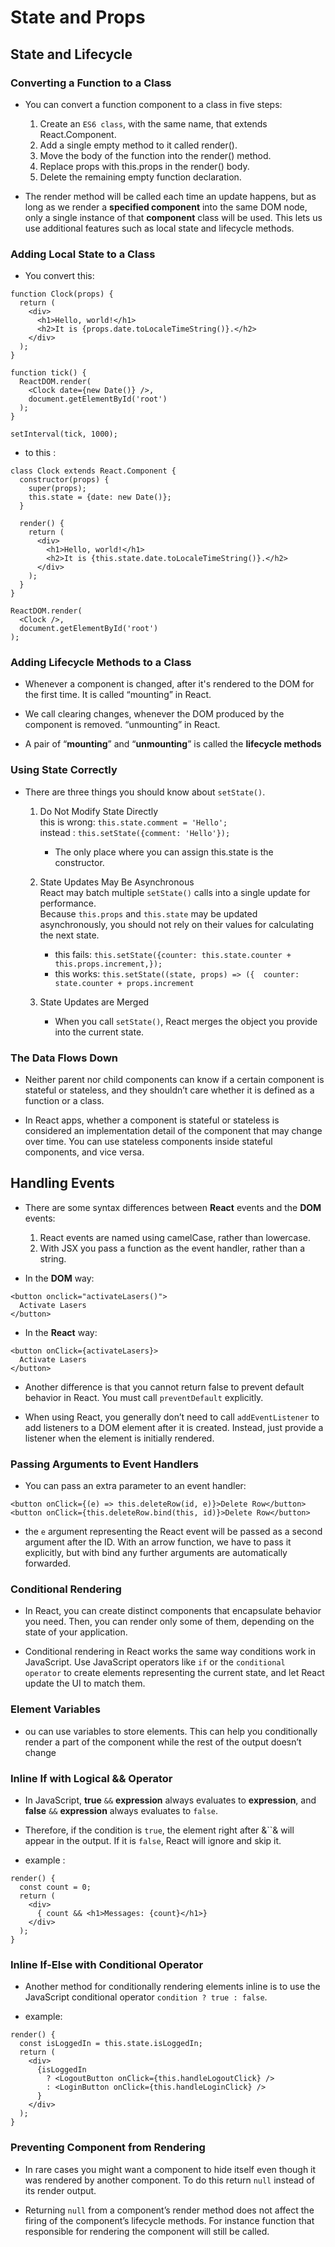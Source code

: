 # State and Props
## State and Lifecycle
### Converting a Function to a Class

- You can convert a function component to a class in five steps:
    1. Create an `ES6 class`, with the same name, that extends React.Component.
    2. Add a single empty method to it called render().
    3. Move the body of the function into the render() method.
    4. Replace props with this.props in the render() body.
    5. Delete the remaining empty function declaration.

- The render method will be called each time an update happens, but as long as we render a **specified component**  into the same DOM node, only a single instance of that **component** class will be used. This lets us use additional features such as local state and lifecycle methods.

### Adding Local State to a Class

- You convert this:
```
function Clock(props) {
  return (
    <div>
      <h1>Hello, world!</h1>
      <h2>It is {props.date.toLocaleTimeString()}.</h2>
    </div>
  );
}

function tick() {
  ReactDOM.render(
    <Clock date={new Date()} />,
    document.getElementById('root')
  );
}

setInterval(tick, 1000);
```

- to this :
```
class Clock extends React.Component {
  constructor(props) {
    super(props);
    this.state = {date: new Date()};
  }

  render() {
    return (
      <div>
        <h1>Hello, world!</h1>
        <h2>It is {this.state.date.toLocaleTimeString()}.</h2>
      </div>
    );
  }
}

ReactDOM.render(
  <Clock />,
  document.getElementById('root')
);
```

### Adding Lifecycle Methods to a Class

- Whenever a component is changed, after it's rendered to the DOM for the first time. It is called “mounting” in React.

- We call clearing changes, whenever the DOM produced by the component is removed. “unmounting” in React.

- A pair of “**mounting**” and “**unmounting**” is called the **lifecycle methods**

### Using State Correctly

- There are three things you should know about `setState()`.

    1. Do Not Modify State Directly  
        this is wrong: `this.state.comment = 'Hello';`  
        instead : `this.setState({comment: 'Hello'});`  
        - The only place where you can assign this.state is the constructor.

    1. State Updates May Be Asynchronous  
        React may batch multiple `setState()` calls into a single update for performance.   
        Because `this.props` and `this.state` may be updated asynchronously, you should not rely on their values for calculating the next state.  
        - this fails: `this.setState({counter: this.state.counter + this.props.increment,});`  
        - this works: `this.setState((state, props) => ({  counter: state.counter + props.increment`
    1. State Updates are Merged  
        - When you call `setState()`, React merges the object you provide into the current state.

### The Data Flows Down

- Neither parent nor child components can know if a certain component is stateful or stateless, and they shouldn’t care whether it is defined as a function or a class.

- In React apps, whether a component is stateful or stateless is considered an implementation detail of the component that may change over time. You can use stateless components inside stateful components, and vice versa.

## Handling Events

- There are some syntax differences between **React** events and the **DOM** events:
    1. React events are named using camelCase, rather than lowercase.
    1. With JSX you pass a function as the event handler, rather than a string.

- In the **DOM** way: 
```
<button onclick="activateLasers()">
  Activate Lasers
</button>
```

- In the **React** way:
```
<button onClick={activateLasers}>
  Activate Lasers
</button>
```

- Another difference is that you cannot return false to prevent default behavior in React. You must call `preventDefault` explicitly.

- When using React, you generally don’t need to call `addEventListener` to add listeners to a DOM element after it is created. Instead, just provide a listener when the element is initially rendered.

### Passing Arguments to Event Handlers

- You can pass an extra parameter to an event handler:
```
<button onClick={(e) => this.deleteRow(id, e)}>Delete Row</button>
<button onClick={this.deleteRow.bind(this, id)}>Delete Row</button>
```

- the `e` argument representing the React event will be passed as a second argument after the ID. With an arrow function, we have to pass it explicitly, but with bind any further arguments are automatically forwarded.

### Conditional Rendering

- In React, you can create distinct components that encapsulate behavior you need. Then, you can render only some of them, depending on the state of your application.

- Conditional rendering in React works the same way conditions work in JavaScript. Use JavaScript operators like `if` or the `conditional operator` to create elements representing the current state, and let React update the UI to match them.

### Element Variables

- ou can use variables to store elements. This can help you conditionally render a part of the component while the rest of the output doesn’t change

### Inline If with Logical && Operator

- In JavaScript, **true** `&&` **expression** always evaluates to **expression**, and **false** `&&` **expression** always evaluates to `false`.

- Therefore, if the condition is `true`, the element right after &``& will appear in the output. If it is `false`, React will ignore and skip it.

- example :  
```
render() {
  const count = 0;
  return (
    <div>
      { count && <h1>Messages: {count}</h1>}
    </div>
  );
}
```

### Inline If-Else with Conditional Operator

- Another method for conditionally rendering elements inline is to use the JavaScript conditional operator `condition ? true : false`. 

- example:
```
render() {
  const isLoggedIn = this.state.isLoggedIn;
  return (
    <div>
      {isLoggedIn
        ? <LogoutButton onClick={this.handleLogoutClick} />
        : <LoginButton onClick={this.handleLoginClick} />
      }
    </div>
  );
}
```

### Preventing Component from Rendering

- In rare cases you might want a component to hide itself even though it was rendered by another component. To do this return `null` instead of its render output.

- Returning `null` from a component’s render method does not affect the firing of the component’s lifecycle methods. For instance function that responsible for rendering the component will still be called.

